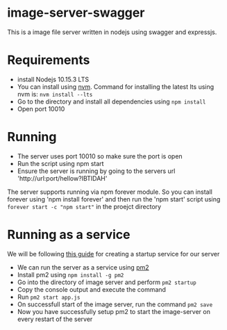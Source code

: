 # image-server-swagger

This is a image file server written in nodejs using swagger and expressjs.

# Requirements
- install Nodejs 10.15.3 LTS
- You can install using [nvm](https://github.com/nvm-sh/nvm). Command for installing the latest lts using nvm is: ```nvm install --lts```
- Go to the directory and install  all dependencies using ```npm install```
- Open port 10010

# Running
- The server uses port 10010 so make sure the port is open
- Run the script using npm start
- Ensure the server is running by going to the servers url 'http://url:port/hellow?IBTIDAH'

The server supports running via npm forever module. So you can install forever using 'npm install forever' and then run the 'npm start' script using ```forever start -c "npm start"``` in the proejct directory


# Running as a service
We will be following [this guide](http://pm2.keymetrics.io/docs/usage/startup/) for creating a startup service for our server
- We can run the server as a service using [pm2](http://pm2.keymetrics.io/docs/usage/quick-start/)
- Install pm2 using ```npm install -g pm2```
- Go into the directory of image server and perform ```pm2 startup```
- Copy the console output and execute the command
- Run ```pm2 start app.js```
- On successfull start of the image server, run the command ```pm2 save```
- Now you have successfully setup pm2 to start the image-server on every restart of the server
